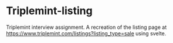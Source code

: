# Triplemint-listing

Triplemint interview assignment. A recreation of the listing page at https://www.triplemint.com/listings?listing_type=sale using svelte.
